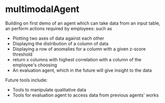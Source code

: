 # multimodalAgent

Building on first demo of an agent which can take data from an input table, an perform actions required by employees: such as 
- Plotting two axes of data against each other
- Displaying the distribution of a column of data
- Displaying a row of anomalies for a column with a given z-score threshold
- return x columns with highest correlation with a column of the employee's choosing
- An evaluation agent, which in the future will give insight to the data

Future tools include:
- Tools to manipulate qualitative data
- Tools for evaluation agent to access data from previous agents' works
